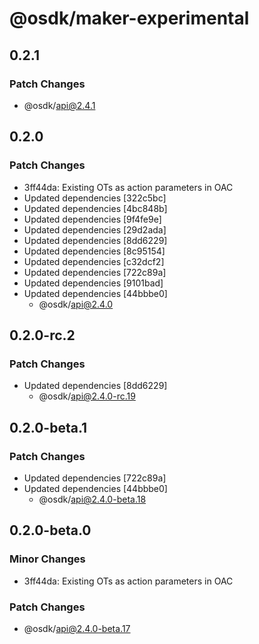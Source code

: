 # @osdk/maker-experimental

## 0.2.1

### Patch Changes

- @osdk/api@2.4.1

## 0.2.0

### Patch Changes

- 3ff44da: Existing OTs as action parameters in OAC
- Updated dependencies [322c5bc]
- Updated dependencies [4bc848b]
- Updated dependencies [9f4fe9e]
- Updated dependencies [29d2ada]
- Updated dependencies [8dd6229]
- Updated dependencies [8c95154]
- Updated dependencies [c32dcf2]
- Updated dependencies [722c89a]
- Updated dependencies [9101bad]
- Updated dependencies [44bbbe0]
  - @osdk/api@2.4.0

## 0.2.0-rc.2

### Patch Changes

- Updated dependencies [8dd6229]
  - @osdk/api@2.4.0-rc.19

## 0.2.0-beta.1

### Patch Changes

- Updated dependencies [722c89a]
- Updated dependencies [44bbbe0]
  - @osdk/api@2.4.0-beta.18

## 0.2.0-beta.0

### Minor Changes

- 3ff44da: Existing OTs as action parameters in OAC

### Patch Changes

- @osdk/api@2.4.0-beta.17

